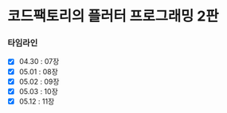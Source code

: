 # 코드팩토리의 플러터 프로그래밍 2판

### 타임라인

- [x] 04.30 : 07장
- [x] 05.01 : 08장
- [x] 05.02 : 09장
- [x] 05.03 : 10장
- [x] 05.12 : 11장
